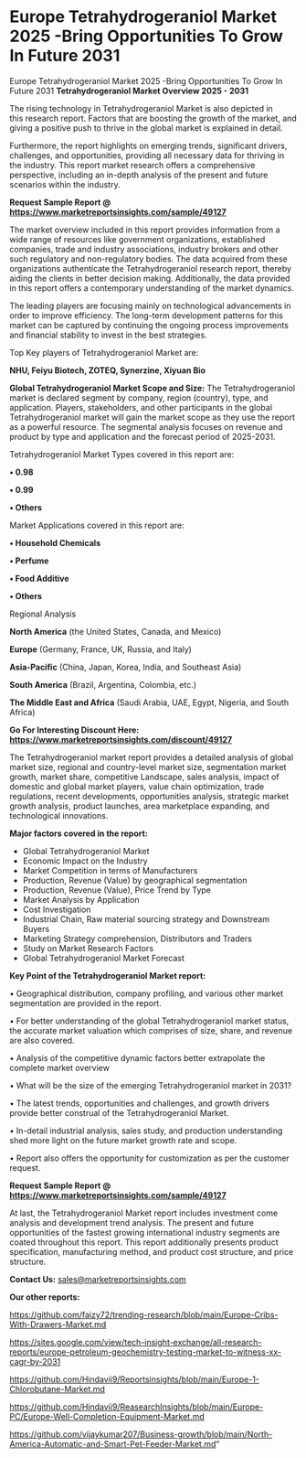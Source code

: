 # Europe Tetrahydrogeraniol Market 2025 -Bring Opportunities To Grow In Future 2031
 Europe Tetrahydrogeraniol Market 2025 -Bring Opportunities To Grow In Future 2031
<Strong> Tetrahydrogeraniol Market Overview 2025 - 2031</strong>

The rising technology in Tetrahydrogeraniol Market is also depicted in this research report. Factors that are boosting the growth of the market, and giving a positive push to thrive in the global market is explained in detail.

Furthermore, the report highlights on emerging trends, significant drivers, challenges, and opportunities, providing all necessary data for thriving in the industry. This report market research offers a comprehensive perspective, including an in-depth analysis of the present and future scenarios within the industry.

<strong>Request Sample Report @ <a href=https://www.marketreportsinsights.com/sample/49127>https://www.marketreportsinsights.com/sample/49127</a></strong>

The market overview included in this report provides information from a wide range of resources like government organizations, established companies, trade and industry associations, industry brokers and other such regulatory and non-regulatory bodies. The data acquired from these organizations authenticate the Tetrahydrogeraniol research report, thereby aiding the clients in better decision making. Additionally, the data provided in this report offers a contemporary understanding of the market dynamics.

The leading players are focusing mainly on technological advancements in order to improve efficiency. The long-term development patterns for this market can be captured by continuing the ongoing process improvements and financial stability to invest in the best strategies.

Top Key players of Tetrahydrogeraniol Market are:

<strong>NHU, Feiyu Biotech, ZOTEQ, Synerzine, Xiyuan Bio</strong>

<strong><b>Global Tetrahydrogeraniol Market Scope and Size:</b></strong>
The Tetrahydrogeraniol market is declared segment by company, region (country), type, and application. Players, stakeholders, and other participants in the global Tetrahydrogeraniol market will gain the market scope as they use the report as a powerful resource. The segmental analysis focuses on revenue and product by type and application and the forecast period of 2025-2031.

Tetrahydrogeraniol Market Types covered in this report are:

<strong>•  0.98

•  0.99

•  Others</strong>

Market Applications covered in this report are:

<strong>•  Household Chemicals

•  Perfume

•  Food Additive

•  Others</strong> 

Regional Analysis

<strong>North America</strong> (the United States, Canada, and Mexico)

<strong>Europe</strong> (Germany, France, UK, Russia, and Italy)

<strong>Asia-Pacific</strong> (China, Japan, Korea, India, and Southeast Asia)

<strong>South America</strong> (Brazil, Argentina, Colombia, etc.)

<strong>The Middle East and Africa</strong> (Saudi Arabia, UAE, Egypt, Nigeria, and South Africa)

<strong>Go For Interesting Discount Here: <a href=https://www.marketreportsinsights.com/discount/49127>https://www.marketreportsinsights.com/discount/49127</a></strong>

The Tetrahydrogeraniol market report provides a detailed analysis of global market size, regional and country-level market size, segmentation market growth, market share, competitive Landscape, sales analysis, impact of domestic and global market players, value chain optimization, trade regulations, recent developments, opportunities analysis, strategic market growth analysis, product launches, area marketplace expanding, and technological innovations.

<strong><b>Major factors covered in the report:</b></strong>
<ul>
  <li>Global Tetrahydrogeraniol Market </li>
  <li>Economic Impact on the Industry</li>
  <li>Market Competition in terms of Manufacturers</li>
  <li>Production, Revenue (Value) by geographical segmentation</li>
  <li>Production, Revenue (Value), Price Trend by Type</li>
  <li>Market Analysis by Application</li>
  <li>Cost Investigation</li>
  <li>Industrial Chain, Raw material sourcing strategy and Downstream Buyers</li>
  <li>Marketing Strategy comprehension, Distributors and Traders</li>
  <li>Study on Market Research Factors</li>
  <li>Global Tetrahydrogeraniol Market Forecast</li>
</ul>

<strong><b>Key Point of the Tetrahydrogeraniol Market report:</b></strong>

• Geographical distribution, company profiling, and various other market segmentation are provided in the report.

• For better understanding of the global Tetrahydrogeraniol market status, the accurate market valuation which comprises of size, share, and revenue are also covered.

• Analysis of the competitive dynamic factors better extrapolate the complete market overview

• What will be the size of the emerging Tetrahydrogeraniol market in 2031?

• The latest trends, opportunities and challenges, and growth drivers provide better construal of the Tetrahydrogeraniol Market.

• In-detail industrial analysis, sales study, and production understanding shed more light on the future market growth rate and scope.

• Report also offers the opportunity for customization as per the customer request.

<strong>Request Sample Report @ <a href=https://www.marketreportsinsights.com/sample/49127>https://www.marketreportsinsights.com/sample/49127</a></strong>

At last, the Tetrahydrogeraniol Market report includes investment come analysis and development trend analysis. The present and future opportunities of the fastest growing international industry segments are coated throughout this report. This report additionally presents product specification, manufacturing method, and product cost structure, and price structure.

<strong>Contact Us:</strong>
sales@marketreportsinsights.com

<strong>Our other reports:</strong>

<a href=https://github.com/faizy72/trending-research/blob/main/Europe-Cribs-With-Drawers-Market.md>https://github.com/faizy72/trending-research/blob/main/Europe-Cribs-With-Drawers-Market.md</a>

<a href=https://sites.google.com/view/tech-insight-exchange/all-research-reports/europe-petroleum-geochemistry-testing-market-to-witness-xx-cagr-by-2031>https://sites.google.com/view/tech-insight-exchange/all-research-reports/europe-petroleum-geochemistry-testing-market-to-witness-xx-cagr-by-2031</a>

<a href=https://github.com/Hindavii9/Reportsinsights/blob/main/Europe-1-Chlorobutane-Market.md>https://github.com/Hindavii9/Reportsinsights/blob/main/Europe-1-Chlorobutane-Market.md</a>

<a href=https://github.com/Hindavii9/ReasearchInsights/blob/main/Europe-PC/Europe-Well-Completion-Equipment-Market.md>https://github.com/Hindavii9/ReasearchInsights/blob/main/Europe-PC/Europe-Well-Completion-Equipment-Market.md</a>

<a href=https://github.com/vijaykumar207/Business-growth/blob/main/North-America-Automatic-and-Smart-Pet-Feeder-Market.md>https://github.com/vijaykumar207/Business-growth/blob/main/North-America-Automatic-and-Smart-Pet-Feeder-Market.md</a>"
